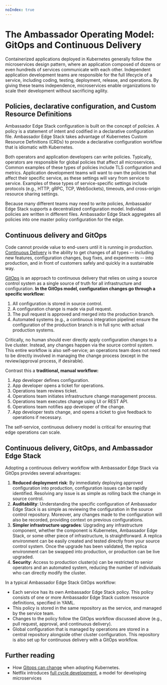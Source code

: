 ```yaml
---
noIndex: true
---
```


# The Ambassador Operating Model: GitOps and Continuous Delivery

Containerized applications deployed in Kubernetes generally follow the microservices design pattern, where an application composed of dozens or even hundreds of services communicate with each other. Independent application development teams are responsible for the full lifecycle of a service, including coding, testing, deployment, release, and operations. By giving these teams independence, microservices enable organizations to scale their development without sacrificing agility.

## Policies, declarative configuration, and Custom Resource Definitions

Ambassador Edge Stack configuration is built on the concept of _policies_. A policy is a statement of intent and codified in a declarative configuration file. Ambassador Edge Stack takes advantage of Kubernetes Custom Resource Definitions (CRDs) to provide a declarative configuration workflow that is idiomatic with Kubernetes.

Both operators and application developers can write policies. Typically, operators are responsible for global policies that affect all microservices. Common examples of these types of policies include TLS configuration and metrics. Application development teams will want to own the policies that affect their specific service, as these settings will vary from service to service. Examples of these types of service-specific settings include protocols (e.g., HTTP, gRPC, TCP, WebSockets), timeouts, and cross-origin resource sharing settings.

Because many different teams may need to write policies, Ambassador Edge Stack supports a decentralized configuration model. Individual policies are written in different files. Ambassador Edge Stack aggregates all policies into one master policy configuration for the edge.

## Continuous delivery and GitOps

Code cannot provide value to end-users until it is running in production. [Continuous Delivery](https://continuousdelivery.com/) is the ability to get changes of all types -- including new features, configuration changes, bug fixes, and experiments -- into production, and in front of customers safely and quickly in a sustainable way.

[GitOps](https://gitops.weave.works/docs/intro-weave-gitops/) is an approach to continuous delivery that relies on using a source control system as a single source of truth for all infrastructure and configuration. **In the GitOps model, configuration changes go through a specific workflow:**

1. All configuration is stored in source control.
2. A configuration change is made via pull request.
3. The pull request is approved and merged into the production branch.
4. Automated systems (e.g., a continuous integration pipeline) ensure the configuration of the production branch is in full sync with actual production systems.

Critically, no human should ever directly apply configuration changes to a live cluster. Instead, any changes happen via the source control system. This entire workflow is also self-service; an operations team does not need to be directly involved in managing the change process (except in the review/approval process, if desirable).

Contrast this a **traditional, manual workflow:**

1. App developer defines configuration.
2. App developer opens a ticket for operations.
3. Operations team reviews ticket.
4. Operations team initiates infrastructure change management process.
5. Operations team executes change using UI or REST API.
6. Operations team notifies app developer of the change.
7. App developer tests change, and opens a ticket to give feedback to operations if necessary.

The self-service, continuous delivery model is critical for ensuring that edge operations can scale.

## Continuous delivery, GitOps, and Ambassador Edge Stack

Adopting a continuous delivery workflow with Ambassador Edge Stack via GitOps provides several advantages:

1. **Reduced deployment risk**: By immediately deploying approved configuration into production, configuration issues can be rapidly identified. Resolving any issue is as simple as rolling back the change in source control.
2. **Auditability**: Understanding the specific configuration of Ambassador Edge Stack is as simple as reviewing the configuration in the source control repository. Moreover, any changes made to the configuration will also be recorded, providing context on previous configurations.
3. **Simpler infrastructure upgrades**: Upgrading any infrastructure component, whether the component is Kubernetes, Ambassador Edge Stack, or some other piece of infrastructure, is straightforward. A replica environment can be easily created and tested directly from your source control system. Once the upgrade has been validated, the replica environment can be swapped into production, or production can be live upgraded.
4. **Security**: Access to production cluster(s) can be restricted to senior operators and an automated system, reducing the number of individuals who can directly modify the cluster.

In a typical Ambassador Edge Stack GitOps workflow:

* Each service has its own Ambassador Edge Stack policy. This policy consists of one or more Ambassador Edge Stack custom resource definitions, specified in YAML.
* This policy is stored in the same repository as the service, and managed by the service team.
* Changes to the policy follow the GitOps workflow discussed above (e.g., pull request, approval, and continuous delivery).
* Global configuration that is managed by operations are stored in a central repository alongside other cluster configuration. This repository is also set up for continuous delivery with a GitOps workflow.

## Further reading

* How [Gitops can change](https://www.getambassador.io/blog/cloud-native-workflow-gitops-and-kubernetes) when adopting Kubernetes.
* Netflix introduces [full cycle development](https://www.getambassador.io/kubernetes-glossary/full-cycle-development), a model for developing microservices
